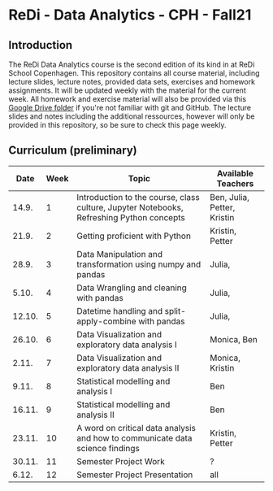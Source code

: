 # ReDi - Data Analytics - CPH - Fall21

## Introduction

The ReDi Data Analytics course is the second edition of its kind in at ReDi School Copenhagen. 
This repository contains all course material, including lecture slides, lecture notes, provided data sets, exercises and homework assignments.
It will be updated weekly with the material for the current week.
All homework and exercise material will also be provided via this [Google Drive folder](https://drive.google.com/drive/folders/1Ocf7Ecyfqz0gSPvYWKWRrEWR6c21E6gF?usp=sharing) if you're not familiar with git and GitHub. The lecture slides and notes including the additional ressources, however will only be provided in this repository, so be sure to check this page weekly.

## Curriculum (preliminary)

| Date   | Week | Topic                                                                                    | Available Teachers          |
|--------|------|------------------------------------------------------------------------------------------|-----------------------------|
| 14.9.  | 1    | Introduction to the course, class culture, Jupyter Notebooks, Refreshing Python concepts | Ben, Julia, Petter, Kristin |
| 21.9.  | 2    | Getting proficient with Python                                                           | Kristin, Petter             |
| 28.9.  | 3    | Data Manipulation and transformation using numpy and pandas                              | Julia,                      |
| 5.10.  | 4    | Data Wrangling and cleaning with pandas                                                  | Julia,                      |
| 12.10. | 5    | Datetime handling and split-apply-combine with pandas                                    | Julia,                      |
| 26.10. | 6    | Data Visualization and exploratory data analysis I                                       | Monica, Ben                 |
| 2.11.  | 7    | Data Visualization and exploratory data analysis II                                      | Monica, Kristin             |
| 9.11.  | 8    | Statistical modelling and analysis I                                                     | Ben                         |
| 16.11. | 9    | Statistical modelling and analysis II                                                    | Ben                         |
| 23.11. | 10   | A word on critical data analysis and how to communicate data science findings            | Kristin, Petter             |
| 30.11. | 11   | Semester Project Work                                                                    | ?                           |
| 6.12.  | 12   | Semester Project Presentation                                                            | all                         |





